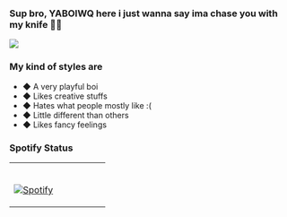 ### Sup bro, YABOIWQ here i just wanna say ima chase you with my knife 🌚🔪
<img src="https://user-images.githubusercontent.com/84565593/136684130-9bd59f62-bdb2-458f-ab3c-78d3fe5185b7.jpg"/>


### My kind of styles are
- ◆ A very playful boi
- ◆ Likes creative stuffs
- ◆ Hates what people mostly like :(
- ◆ Little different than others
- ◆ Likes fancy feelings


### Spotify Status
<table width="100%"> 
  <tr>
  <td width="50%">
      
&nbsp; <br> [![Spotify](https://warrayquipsome.vercel.app/api/spotify)](https://open.spotify.com/user/31jon5wjazxpk7eteguj6vo3vrom)

  </td>
